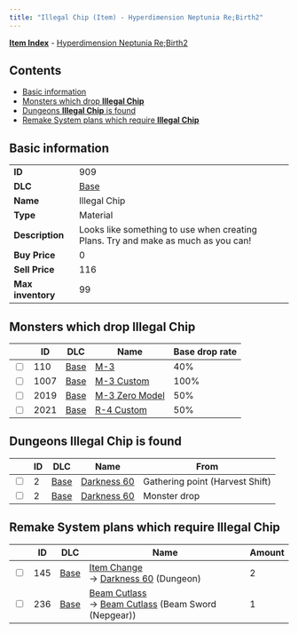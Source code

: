 ```yaml
---
title: "Illegal Chip (Item) - Hyperdimension Neptunia Re;Birth2"
---
```


[**Item Index**](/neptunia/rb2/item/index.html) - [Hyperdimension Neptunia Re;Birth2](/neptunia/rb2)

## Contents

- [Basic information](#basic-information)
- [Monsters which drop **Illegal Chip**](#monsters-which-drop-illegal-chip)
- [Dungeons **Illegal Chip** is found](#dungeons-illegal-chip-is-found)
- [Remake System plans which require **Illegal Chip**](#remake-system-plans-which-require-illegal-chip)

## Basic information

|   |   |
| -- | -- |
| **ID** | 909 |
| **DLC** | [Base](/neptunia/rb2/dlc/0-base.html) |
| **Name** | Illegal Chip |
| **Type** | Material |
| **Description** | Looks like something to use when creating Plans. Try and make as much as you can! |
| **Buy Price** | 0 |
| **Sell Price** | 116 |
| **Max inventory** | 99 |

## Monsters which drop **Illegal Chip**

|    | ID | DLC | Name | Base drop rate |
| -- | -- | --- | ---- | -------------- |
| <input type="checkbox" id="rb2-monster-0-110" class="trackbox" /> | 110 | [Base](/neptunia/rb2/dlc/0-base.html) | [M-3](/neptunia/rb2/monster/0-110-m-3.html) | 40% |
| <input type="checkbox" id="rb2-monster-0-1007" class="trackbox" /> | 1007 | [Base](/neptunia/rb2/dlc/0-base.html) | [M-3 Custom](/neptunia/rb2/monster/0-1007-m-3-custom.html) | 100% |
| <input type="checkbox" id="rb2-monster-0-2019" class="trackbox" /> | 2019 | [Base](/neptunia/rb2/dlc/0-base.html) | [M-3 Zero Model](/neptunia/rb2/monster/0-2019-m-3-zero-model.html) | 50% |
| <input type="checkbox" id="rb2-monster-0-2021" class="trackbox" /> | 2021 | [Base](/neptunia/rb2/dlc/0-base.html) | [R-4 Custom](/neptunia/rb2/monster/0-2021-r-4-custom.html) | 50% |

## Dungeons **Illegal Chip** is found

|    | ID | DLC | Name | From |
| -- | -- | --- | ---- | ---- |
| <input type="checkbox" id="rb2-dungeon-0-2" class="trackbox" /> | 2 | [Base](/neptunia/rb2/dlc/0-base.html) | [Darkness 60](/neptunia/rb2/dungeon/0-2-darkness-60.html) | Gathering point (Harvest Shift) |
| <input type="checkbox" id="rb2-dungeon-0-2" class="trackbox" /> | 2 | [Base](/neptunia/rb2/dlc/0-base.html) | [Darkness 60](/neptunia/rb2/dungeon/0-2-darkness-60.html) | Monster drop |

## Remake System plans which require **Illegal Chip**

|    | ID | DLC | Name | Amount |
| -- | -- | --- | ---- | ------ |
| <input type="checkbox" id="rb2-remake-0-145" class="trackbox" /> | 145 | [Base](/neptunia/rb2/dlc/0-base.html) | [Item Change](/neptunia/rb2/remake/0-145-item-change.html)<br />→ [Darkness 60](/neptunia/rb2/dungeon/0-2-darkness-60.html) (Dungeon) | 2 |
| <input type="checkbox" id="rb2-remake-0-236" class="trackbox" /> | 236 | [Base](/neptunia/rb2/dlc/0-base.html) | [Beam Cutlass](/neptunia/rb2/remake/0-236-beam-cutlass.html)<br />→ [Beam Cutlass](/neptunia/rb2/item/0-1103-beam-cutlass.html) (Beam Sword (Nepgear)) | 1 |